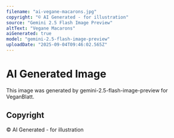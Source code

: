 ```yaml
---
filename: "ai-vegane-macarons.jpg"
copyright: "© AI Generated - for illustration"
source: "Gemini 2.5 Flash Image Preview"
altText: "Vegane Macarons"
aiGenerated: true
model: "gemini-2.5-flash-image-preview"
uploadDate: "2025-09-04T09:46:02.565Z"
---
```


# AI Generated Image

This image was generated by gemini-2.5-flash-image-preview for VeganBlatt.

## Copyright
© AI Generated - for illustration
